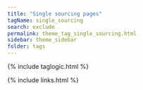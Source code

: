 ```yaml
---
title: "Single sourcing pages"
tagName: single_sourcing
search: exclude
permalink: theme_tag_single_sourcing.html
sidebar: theme_sidebar
folder: tags
---
```

{% include taglogic.html %}

{% include links.html %}

